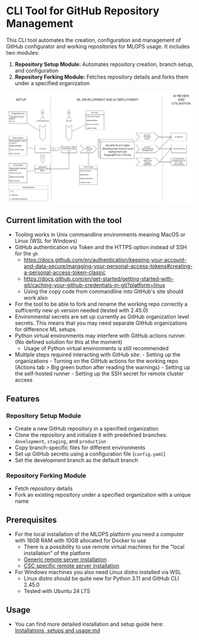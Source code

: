 # CLI Tool for GitHub Repository Management
This CLI tool automates the creation, configuration and management of GitHub configurator and working repositories for MLOPS usage. It includes two modules:

1. **Repository Setup Module:** Automates repository creation, branch setup, and configuration
2. **Repository Forking Module:** Fetches repository details and forks them under a specified organization

![MLOPS tool project diagram](../resources/diagrams/MLOPSDiagram.png)

## Current limitation with the tool

- Tooling works in Unix commandline environments meaning MacOS or Linux (WSL for Windows)
- GitHub authentication via Token and the HTTPS option instead of SSH for the `gh`
	- https://docs.github.com/en/authentication/keeping-your-account-and-data-secure/managing-your-personal-access-tokens#creating-a-personal-access-token-classic
	- https://docs.github.com/en/get-started/getting-started-with-git/caching-your-github-credentials-in-git?platform=linux
 	- Using the copy code from commandline into GitHub's site should work also
- For the tool to be able to fork and rename the working repo correctly a sufficently new `gh` version needed (tested with 2.45.0)
- Environmental secrets are set up currently as GitHub organization level secrets. This means that you may need separate GitHub organizations for difference ML setups.
- Python virtual environments may interfere with GitHub actions runner. (No defined solution for this at the moment)
	- Usage of Python virtual environments is still recommended
- Multiple steps required interacting with GitHub site:
    	- Setting up the organizations
    	- Turning on the GitHub actions for the working repo (Actions tab > Big green button after reading the warnings)
    	- Setting up the self-hosted runner
    	- Setting up the SSH secret for remote cluster access

## Features

### Repository Setup Module

- Create a new GitHub repository in a specified organization
- Clone the repository and initialize it with predefined branches: `development`, `staging`, and `production`
- Copy branch-specific files for different environments
- Set up GitHub secrets using a configuration file (`config.yaml`)
- Set the development branch as the default branch

### Repository Forking Module

- Fetch repository details
- Fork an existing repository under a specified organization with a unique name

## Prerequisites

- For the local installation of the MLOPS platform you need a computer with 16GB RAM with 10GB allocated for Docker to use
	- There is a possibility to use remote virtual machines for the "local installation" of the platform
 	- [Generic remote server installation](./Generic%20guide%20to%20start%20a%20remote%20server.md)
  	- [CSC specific remote server installation](./CSC%20user%20guide.md)
- For Windows machines you also need Linux distro installed via WSL
	- Linux distro should be quite new for Python 3.11 and GitHub CLI 2.45.0
 	- Tested with Ubuntu 24 LTS

## Usage

- You can find more detailed installation and setup guide here: [Installations, setups and usage.md](./Installations,%20setups%20and%20usage.md)

